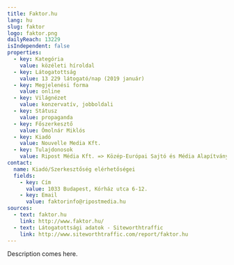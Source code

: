 ```yaml
---
title: Faktor.hu
lang: hu
slug: faktor
logo: faktor.png
dailyReach: 13229
isIndependent: false
properties:
  - key: Kategória
    value: közéleti híroldal
  - key: Látogatottság
    value: 13 229 látogató/nap (2019 január)
  - key: Megjelenési forma
    value: online
  - key: Világnézet
    value: konzervatív, jobboldali
  - key: Státusz
    value: propaganda
  - key: Főszerkesztő
    value: Ómolnár Miklós
  - key: Kiadó
    value: Nouvelle Media Kft.
  - key: Tulajdonosok
    value: Ripost Média Kft. => Közép-Európai Sajtó és Média Alapítvány
contact:
  name: Kiadó/Szerkesztőség elérhetőségei
  fields:
    - key: Cím
      value: 1033 Budapest, Kórház utca 6-12.
    - key: Email
      value: faktorinfo@ripostmedia.hu
sources:
  - text: faktor.hu
    link: http://www.faktor.hu/
  - text: Látogatottsági adatok - Siteworthtraffic
    link: http://www.siteworthtraffic.com/report/faktor.hu
---
```


Description comes here.